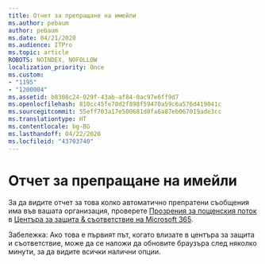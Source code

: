 ```yaml
---
title: Отчет за препращане на имейли
ms.author: pebaum
author: pebaum
ms.date: 04/21/2020
ms.audience: ITPro
ms.topic: article
ROBOTS: NOINDEX, NOFOLLOW
localization_priority: Once
ms.custom:
- "1195"
- "1200004"
ms.assetid: b8308c24-029f-43ab-af84-0ac97e6ff9d7
ms.openlocfilehash: 810cc45fe70d2f898f59470a59c6a576d419041c
ms.sourcegitcommit: 55eff703a17e500681d8fa6a87eb067019ade3cc
ms.translationtype: HT
ms.contentlocale: bg-BG
ms.lasthandoff: 04/22/2020
ms.locfileid: "43703740"
---
```

# <a name="email-forwarding-report"></a>Отчет за препращане на имейли

За да видите отчет за това колко автоматично препратени съобщения има във вашата организация, проверете [Прозрения за пощенския поток](https://docs.microsoft.com//office365/securitycompliance/mail-flow-insights-v2) в [Центъра за защита &amp; съответствие на Microsoft 365](https://protection.office.com/#/homepage).
  
Забележка: Ако това е първият път, когато влизате в центъра за защита и съответствие, може да се наложи да обновите браузъра след няколко минути, за да видите всички налични опции.
  